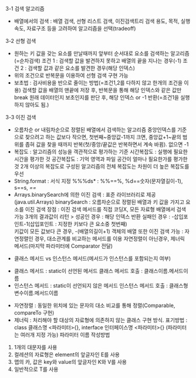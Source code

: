 3-1 검색 알고리즘 
- 배열에서의 검색 : 배열 검색, 선형 리스트 검색, 이진검색트리 검색 
용도, 목적, 실행 속도, 자료구조 등을 고려하여 알고리즘을 선택(tradeoff)

3-2 선형 검색 
- 원하는 키 값을 갖는 요소를 만날때까지 앞부터 순서대로 요소를 검색하는 알고리즘(=순차검색)
조건 1 : 검색할 값을 발견하지 못하고 배열의 끝을 지나는 경우(-1)
조건 2 : 검색할 값과 같은 요소를 발견한 경우(해당 인덱스)
- 위의 조건으로 반복문을 이용하여 선형 검색 구현 가능 
- 보초법 : 검사비용을 반으로 줄이는 방법(=조건1,2를 다하지 않고 한개의 조건을 이용) 
검색할 값을 배열의 맨끝에 저장 후, 반복문을 통해 해당 인덱스와 같은 값만 break 
원래 데이터인지 보초인지를 판단 후, 해당 인덱스 or -1 반환(=조건1을 실행하지 않아도 됨.)

3-3 이진 검색 
- 오름차순 or 내림차순으로 정렬된 배열에서 검색하는 알고리즘 
중앙인덱스를 기준으로 찾으려고 하는 값보다 작으면, 첫번째~중앙값-1까지 크면, 중앙값+1~끝의 
범위를 좁혀 값을 찾을 때까지 반복(첫/중앙/끝값은 반복하면서 계속 바뀜). 없으면 -1
- 복잡도 : 알고리즘의 성능을 객관적으로 평가하는 기준
시간복잡도 : 실행에 필요한 시간을 평가한 것 
공간복잡도 : 기억 영역과 파일 공간이 얼마나 필요한가를 평가한 것 
2개 이상의 복잡도로 구성된 알고리즘의 전체 복잡도는 차원이 더 높은 복잡도를 우선
- String.format : 서식 지정 
%%%ds* : %%==%, %d==숫자(문자열길이-1), s==s, *==*
- Arrays.binarySearch에 의한 이진 검색 : 표준 라이브러리로 제공(java.util.Arrays)
binarySearch : 오름차순으로 정렬된 배열과 키 값을 가지고 요소를 이진 검색 
장점 : 이진 검색 메서드를 직접 코딩X, 모든 자료형 배열에서 검색 가능 
3개의 결과값이 리턴 > 성공인 경우 : 해당 인덱스 반환
                     실패인 경우 : -삽입포인트-1(삽입포인트 : 지정한 키보다 큰 요소중 첫번째)  
                                   키값이 모든 값보다 큰 경우, -(배열의길이+1)
객체의 배열 또한 이진 검색 가능 : 자연정렬인 경우, 대소관계를 비교하는 메서드를 이용 
                                자연정렬이 아닌경우, 제너릭 메서드(마지막 파라미터에 Comparator 전달) 

* 클래스 메서드 vs 인스턴스 메서드(메서드가 인스턴스를 포함되는지 여부)
- 클래스 메서드 : static이 선언된 메서드 
  클래스 메서드 호출 : 클래스이름.메서드이름
- 인스턴스 메서드 : static이 선언되지 않은 메서드 
  인스턴스 메서드 호출 : 클래스형 변수이름.메서드이름
* 자연정렬 : 동일한 위치에 있는 문자의 대소 비교를 통해 정렬(Comparable<T>, compareTo 구현)
* 제너릭 : 처리해야 할 대상의 자료형에 의존하지 않는 클래스 구현 방식. 
표기방법 : class 클래스명 <파라미터>{}, interface 인터페이스명 <파라미터>{} (파라미터는 여러개 지정 가능)
파라미터 이름 작성방법 
1) 1개의 대문자를 사용
2) 컬레션의 자료형은 element의 앞글자인 E를 사용
3) 맵의 카, 값은 key와 value의 앞글자인 K와 V를 사용
4) 일반적으로 T를 사용 

